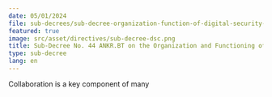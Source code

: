 ```yaml
---
date: 05/01/2024
file: sub-decrees/sub-decree-organization-function-of-digital-security-committee.pdf
featured: true
image: src/asset/directives/sub-decree-dsc.png
title: Sub-Decree No. 44 ANKR.BT on the Organization and Functioning of Digital Security Committee.
type: sub-decree
lang: en
---
```


Collaboration is a key component of many
